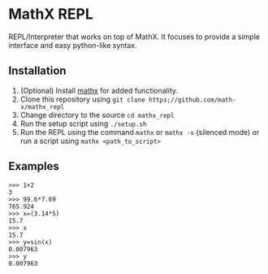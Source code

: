 # MathX REPL

REPL/Interpreter that works on top of MathX. It focuses to provide a simple interface and easy python-like syntax. 

## Installation

1. (Optional) Install [mathx](www.github.com/math-x/mathx) for added functionality.
2. Clone this repository using `git clone https;//github.com/math-x/mathx_repl`
3. Change directory to the source `cd mathx_repl`
4. Run the setup script using `./setup.sh`
5. Run the REPL using the command `mathx` or `mathx -s` (silenced mode) or run a script using `mathx <path_to_script>`

## Examples
	>>> 1+2
	3
	>>> 99.6*7.69
	765.924
	>>> x=(3.14*5)
	15.7
	>>> x
	15.7
	>>> y=sin(x)
	0.007963
	>>> y
	0.007963
